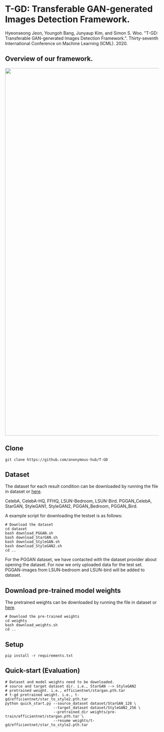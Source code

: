 # T-GD: Transferable GAN-generated Images Detection Framework.
Hyeonseong Jeon, Youngoh Bang, Junyaup Kim, and Simon S. Woo. "T-GD: Transferable GAN-generated Images Detection Framework.". Thirty-seventh International Conference on Machine Learning  (ICML). 2020.

## Overview of our framework.
<img src='./image/overview.png' width=1200>

## Clone
```
git clone https://github.com/anonymous-hub/T-GD
```

## Dataset
The dataset for each result condition can be downloaded by running the file in dataset or [here](https://skku0-my.sharepoint.com/:f:/g/personal/byo7000_skku_edu/EoP8mWpbyDhNtIaZ9rBoPWcB5QRsinPBKwr0V18dHsUR8w?e=7oNCXY).

CelebA, CelebA-HQ, FFHQ, LSUN-Bedroom, LSUN-Bird.
PGGAN_CelebA, StarGAN, StyleGAN1, StyleGAN2, PGGAN_Bedroom, PGGAN_Bird.

A example script for downloading the testset is as follows:

```
# Download the dataset
cd dataset
bash download_PGGAN.sh
bash download_StarGAN.sh
bash download_StyleGAN.sh
bash download_StyleGAN2.sh
cd ..
```

For the PGGAN dataset, we have contacted with the dataset provider about opening the dataset. For now we only uploaded data for the test set.
PGGAN-images from LSUN-bedroom and LSUN-bird will be added to dataset.

## Download pre-trained model weights
The pretrained weights can be downloaded by running the file in dataset or [here](https://skku0-my.sharepoint.com/:f:/g/personal/byo7000_skku_edu/EoP8mWpbyDhNtIaZ9rBoPWcB5QRsinPBKwr0V18dHsUR8w?e=7oNCXY).

```
# Download the pre-trained weights
cd weights
bash download_weights.sh
cd ..
```

## Setup
```
pip install -r requirements.txt
```

## Quick-start (Evaluation)
```
# Dataset and model weights need to be downloaded.
# source and target dataset dir. i.e., StarGAN --> StyleGAN2
# pretrained weight. i.e., efficientnet/stargan.pth.tar
# t-gd pretrained weight. i.e., t-gd/efficientnet/star_to_style2.pth.tar
python quick_start.py --source_dataset dataset/StarGAN_128 \
                      --target_dataset dataset/StyleGAN2_256 \
                      --pretrained_dir weights/pre-train/efficientnet/stargan.pth.tar \
                      --resume weights/t-gd/efficientnet/star_to_style2.pth.tar
```
